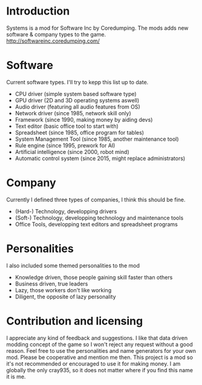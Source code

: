 # Introduction
Systems is a mod for Software Inc by Coredumping. The mods adds new software & company types to the game. http://softwareinc.coredumping.com/

# Software
Current software types. I'll try to kepp this list up to date.
- CPU driver (simple system based software type)
- GPU driver (2D and 3D operating systems aswell)
- Audio driver (featuring all audio features from OS)
- Network driver (since 1985, network skill only)
- Framework (since 1990, making money by aiding devs)
- Text editor (basic office tool to start with)
- Spreadsheet (since 1985, office program for tables)
- System Management Tool (since 1985, another maintenance tool)
- Rule engine (since 1995, prework for AI)
- Artificial intelligence (since 2000, robot mind)
- Automatic control system (since 2015, might replace administrators)

# Company
Currently I defined three types of companies, I think this should be fine.
- (Hard-) Technology, developping drivers
- (Soft-) Technology, developping technology and maintenance tools
- Office Tools, developping text editors and spreadsheet programs

# Personalities
I also included some themed personalities to the mod
- Knowledge driven, those people gaining skill faster than others
- Business driven, true leaders
- Lazy, those workers don't like working
- Diligent, the opposite of lazy personality

# Contribution and licensing
I appreciate any kind of feedback and suggestions. I like that data driven modding concept of the game so I won't reject any request without a good reason. Feel free to use the personalities and name generators for your own mod. Please be cooperative and mention me then. This project is a mod so it's not recommended or encouraged to use it for making money.
I am globally the only cray935, so it does not matter where if you find this name it is me.
